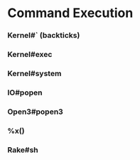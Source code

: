 # Command Execution


### Kernel#` (backticks)

### Kernel#exec

### Kernel#system


### IO#popen


### Open3#popen3


### %x()


### Rake#sh


### 



### 



















<br><br><br>
---
